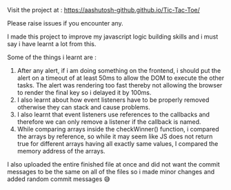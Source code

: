 Visit the project at : https://aashutosh-github.github.io/Tic-Tac-Toe/

Please raise issues if you encounter any.

I made this project to improve my javascript logic building skills and i must say i have learnt a lot from this.

Some of the things i learnt are : 
1. After any alert, if i am doing something on the frontend, i should put the alert on a timeout of at least 50ms to allow the DOM to execute the other tasks. The alert was rendering too fast thereby not allowing the browser to render the final key so i delayed it by 100ms.
2. I also learnt about how event listeners have to be properly removed otherwise they can stack and cause problems.
3. I also learnt that event listeners use references to the callbacks and therefore we can only remove a listener if the callback is named.
4. While comparing arrays inside the checkWinner() function, i compared the arrays by reference, so while it may seem like JS does not return true for different arrays having all exactly same values, I compared the memory address of the arrays.

I also uploaded the entire finished file at once and did not want the commit messages to be the same on all of the files so i made minor changes and added random commit messages 😅
